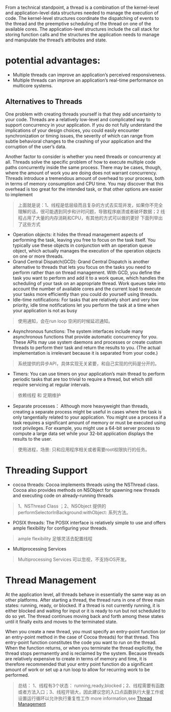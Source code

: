 From a technical standpoint, a thread is a combination of the kernel-level and application-level data structures needed to manage the execution of code. The kernel-level structures coordinate the dispatching of events to the thread and the preemptive scheduling of the thread on one of the available cores. The application-level structures include the call stack for storing function calls and the structures the application needs to manage and manipulate the thread’s attributes and state.


# potential advantages:
* Multiple threads can improve an application’s perceived responsiveness.
* Multiple threads can improve an application’s real-time performance on multicore systems.


## Alternatives to Threads
One problem with creating threads yourself is that they add uncertainty to your code. Threads are a relatively low-level and complicated way to support concurrency in your application. If you do not fully understand the implications of your design choices, you could easily encounter synchronization or timing issues, the severity of which can range from subtle behavioral changes to the crashing of your application and the corruption of the user’s data.

Another factor to consider is whether you need threads or concurrency at all. Threads solve the specific problem of how to execute multiple code paths concurrently inside the same process. There may be cases, though, where the amount of work you are doing does not warrant concurrency. Threads introduce a tremendous amount of overhead to your process, both in terms of memory consumption and CPU time. You may discover that this overhead is too great for the intended task, or that other options are easier to implement

> 上面就是说：1、线程是低层级而且复杂的方式去实现并发，如果你不完全理解的话，很可能遇到同步和计时问题，导致程序崩溃或者破坏数据；2 线程占用了大量的内存消耗和CPU，有其他的方式可以做的更好
> 下面列举出了这些方式
* Operation objects: it hides the thread management aspects of performing the task, leaving you free to focus on the task itself. You typically use these objects in conjunction with an operation queue object, which actually manages the execution of the operation objects on one or more threads. 
* Grand Central Dispatch(GCD): Grand Central Dispatch is another alternative to threads that lets you focus on the tasks you need to perform rather than on thread management. With GCD, you define the task you want to perform and add it to a work queue, which handles the scheduling of your task on an appropriate thread. Work queues take into account the number of available cores and the current load to execute your tasks more efficiently than you could do yourself using threads. 
* Idle-time notifications: For tasks that are relatively short and very low priority, idle time notifications let you perform the task at a time when your application is not as busy
> 使用通知，会在run loop 空闲的时候延迟通知。
* Asynchronous functions: The system interfaces include many asynchronous functions that provide automatic concurrency for you. These APIs may use system daemons and processes or create custom threads to perform their task and return the results to you. (The actual implementation is irrelevant because it is separated from your code.) 
> 系统提供的异步API，具体实现无关紧要，和自己实现的代码是分开的。
* Timers: You can use timers on your application’s main thread to perform periodic tasks that are too trivial to require a thread, but which still require servicing at regular intervals.
> 依赖线程 和 定期维护
* Separate processes： Although more heavyweight than threads, creating a separate process might be useful in cases where the task is only tangentially related to your application. You might use a process if a task requires a significant amount of memory or must be executed using root privileges. For example, you might use a 64-bit server process to compute a large data set while your 32-bit application displays the results to the user. 
> 使用进程，场景: 只和应用程序相关或者需要root权限执行的任务。



# Threading Support 
* cocoa threads: Cocoa implements threads using the NSThread class. Cocoa also provides methods on NSObject for spawning new threads and executing code on already-running threads
> 1、NSThread Class ；2、NSObject 提供的 performSelectorInBackground:withObject: 系列方法。
* POSIX threads:  The POSIX interface is relatively simple to use and offers ample flexibility for configuring your threads.
> ample flexibility 足够灵活去配置线程
* Multiprocessing Services
> Multiprocessing Services 可以忽视，不支持iOS开发。

# Thread Management
At the application level, all threads behave in essentially the same way as on other platforms. After starting a thread, the thread runs in one of three main states: running, ready, or blocked. If a thread is not currently running, it is either blocked and waiting for input or it is ready to run but not scheduled to do so yet. The thread continues moving back and forth among these states until it finally exits and moves to the terminated state.

When you create a new thread, you must specify an entry-point function (or an entry-point method in the case of Cocoa threads) for that thread. This entry-point function constitutes the code you want to run on the thread. When the function returns, or when you terminate the thread explicitly, the thread stops permanently and is reclaimed by the system. Because threads are relatively expensive to create in terms of memory and time, it is therefore recommended that your entry point function do a significant amount of work or set up a run loop to allow for recurring work to be performed. 
> 总结： 1、线程有3个状态： running,ready,blocked；2、线程需要有函数或者方法入口；3、线程开销大，因此建议您的入口点函数执行大量工作或设置运行循环以允许执行重复性工作
> more information,see [Thread Management]()






